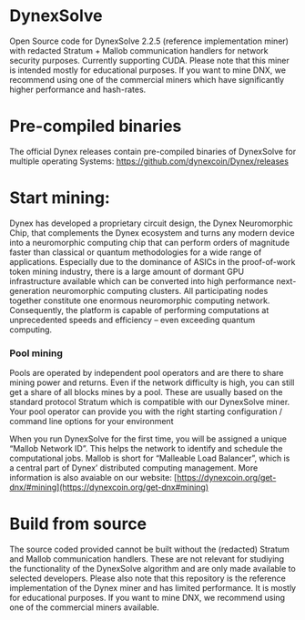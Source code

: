 # DynexSolve
Open Source code for DynexSolve 2.2.5 (reference implementation miner) with redacted Stratum + Mallob communication handlers for network security purposes. Currently supporting CUDA. Please note that this miner is intended mostly for educational purposes. If you want to mine DNX, we recommend using one of the commercial miners which have significantly higher performance and hash-rates.

# Pre-compiled binaries
The official Dynex releases contain pre-compiled binaries of DynexSolve for multiple operating Systems:
https://github.com/dynexcoin/Dynex/releases

# Start mining:

Dynex has developed a proprietary circuit design, the Dynex Neuromorphic Chip, that complements the Dynex ecosystem and turns any modern device into a neuromorphic computing chip that can perform orders of magnitude faster than classical or quantum methodologies for a wide range of applications. Especially due to the dominance of ASICs in the proof-of-work token mining industry, there is a large amount of dormant GPU infrastructure available which can be converted into high performance next-generation neuromorphic computing clusters. All participating nodes together constitute one enormous neuromorphic computing network. Consequently, the platform is capable of performing computations at unprecedented speeds and efficiency – even exceeding quantum computing. 

### Pool mining
Pools are operated by independent pool operators and are there to share mining power and returns. Even if the network difficulty is high, you can still get a share of all blocks mines by a pool. These are usually based on the standard protocol Stratum which is compatible with our DynexSolve miner. Your pool operator can provide you with the right starting configuration / command line options for your environment

When you run DynexSolve for the first time, you will be assigned a unique “Mallob Network ID”. This helps the network to identify and schedule the computational jobs. Mallob is short for “Malleable Load Balancer”, which is a central part of Dynex’ distributed computing management. More information is also avaiable on our website: 
[https://dynexcoin.org/get-dnx/#mining](https://dynexcoin.org/get-dnx#mining)

# Build from source
The source coded provided cannot be built without the (redacted) Stratum and Mallob communication handlers. These are not relevant for studiying the functionality of the DynexSolve algorithm and are only made available to selected developers. Please also note that this repository is the reference implementation of the Dynex miner and has limited performance. It is mostly for educational purposes. If you want to mine DNX, we recommend using one of the commercial miners available.

